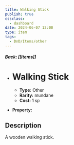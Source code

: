 ```yaml
---
title: Walking Stick
publish: true
cssclass:
  - dashboard
date: 2024-06-07 12:00
type: item
tags:
  - DnD/Items/other
---
```


##### Back: [[Items]]

- # Walking Stick

    - **Type:** Other
    - **Rarity:** mundane
    - **Cost:** 1 sp
- **Property:** 



## Description 

A wooden walking stick.
